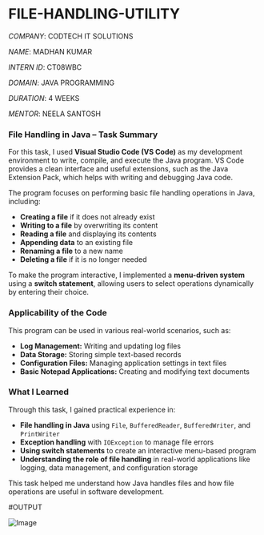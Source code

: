 # FILE-HANDLING-UTILITY

*COMPANY*: CODTECH IT SOLUTIONS

*NAME*: MADHAN KUMAR 

*INTERN ID*: CT08WBC

*DOMAIN*: JAVA PROGRAMMING

*DURATION*: 4 WEEKS

*MENTOR*: NEELA SANTOSH

### File Handling in Java – Task Summary  

For this task, I used **Visual Studio Code (VS Code)** as my development environment to write, compile, and execute the Java program. VS Code provides a clean interface and useful extensions, such as the Java Extension Pack, which helps with writing and debugging Java code.  

The program focuses on performing basic file handling operations in Java, including:  
- **Creating a file** if it does not already exist  
- **Writing to a file** by overwriting its content  
- **Reading a file** and displaying its contents  
- **Appending data** to an existing file  
- **Renaming a file** to a new name  
- **Deleting a file** if it is no longer needed  

To make the program interactive, I implemented a **menu-driven system** using a **switch statement**, allowing users to select operations dynamically by entering their choice.  

### Applicability of the Code  
This program can be used in various real-world scenarios, such as:  
- **Log Management:** Writing and updating log files  
- **Data Storage:** Storing simple text-based records  
- **Configuration Files:** Managing application settings in text files  
- **Basic Notepad Applications:** Creating and modifying text documents  

### What I Learned  
Through this task, I gained practical experience in:  
- **File handling in Java** using `File`, `BufferedReader`, `BufferedWriter`, and `PrintWriter`  
- **Exception handling** with `IOException` to manage file errors  
- **Using switch statements** to create an interactive menu-based program  
- **Understanding the role of file handling** in real-world applications like logging, data management, and configuration storage  

This task helped me understand how Java handles files and how file operations are useful in software development.

#OUTPUT

![Image](https://github.com/user-attachments/assets/6af34e63-3439-46f5-a766-b96e5e60601d)
